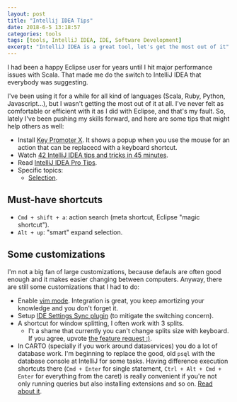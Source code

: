 ```yaml
---
layout: post
title: "Intellij IDEA Tips"
date: 2018-6-5 13:18:57
categories: tools
tags: [tools, IntelliJ IDEA, IDE, Software Development]
excerpt: "IntelliJ IDEA is a great tool, let's get the most out of it"
---
```


I had been a happy Eclipse user for years until I hit major performance issues with
Scala. That made me do the switch to IntelliJ IDEA that everybody was suggesting.

I've been using it for a while for all kind of languages (Scala,
Ruby, Python, Javascript...), but I wasn't getting the most
out of it at all. I've never felt as comfortable or efficient with it as I did
with Eclipse, and that's my fault. So, lately I've been pushing my skills
forward, and here are some tips that might help others as well:

- Install [Key Promoter X](https://plugins.jetbrains.com/plugin/9792-key-promoter-x).
  It shows a popup when you use the mouse for an action that can be replacecd
  with a keyboard shortcut.
- Watch [42 IntelliJ IDEA tips and tricks in 45 minutes](https://www.youtube.com/watch?v=EhZwkOawKHU).
- Read [IntelliJ IDEA Pro Tips](https://www.jetbrains.com/help/idea/pro-tips.html).
- Specific topics:
  - [Selection](https://www.jetbrains.com/help/pycharm/selecting-text-in-the-editor.html).

## Must-have shortcuts

- `Cmd + shift + a`: action search (meta shortcut, Eclipse "magic shortcut").
- `Alt + up`: "smart" expand selection.

## Some customizations

I'm not a big fan of large customizations, because defauls are often good enough
and it makes easier changing between computers. Anyway, there are still some customizations
that I had to do:

- Enable [vim mode](https://plugins.jetbrains.com/plugin/164-ideavim).
  Integration is great, you keep amortizing your knowledge and you don't
  forget it.
- Setup [IDE Settings Sync plugin](https://www.jetbrains.com/help/idea/sharing-your-ide-settings.html)
  (to mitigate the switching concern).
- A shortcut for window splitting, I often work with 3 splits.
  - I't a shame that currently you can't change splits size with keyboard. If
    you agree, upvote [the feature request :)](https://youtrack.jetbrains.com/issue/IDEA-160472).
- In CARTO (specially if you work around dataservices) you do a lot of database
    work. I'm beginning to replace the good, old `psql` with the database
    console at IntelliJ for some tasks. Having difference execution shortcuts
    there (`Cmd + Enter` for single statement, `Ctrl + Alt + Cmd + Enter` for
    everything from the caret) is really convenient if you're not only running
    queries but also installing extensions and so on. [Read about it](https://www.jetbrains.com/help/idea/settings-tools-database.html#execute_on_caret).

